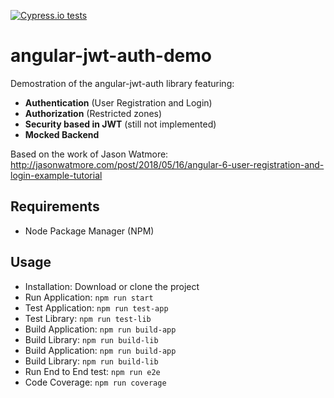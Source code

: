 [![Cypress.io tests](https://img.shields.io/badge/cypress.io-tests-green.svg?style=flat-square)](https://cypress.io)

# angular-jwt-auth-demo

Demostration of the angular-jwt-auth library featuring:

- **Authentication** (User Registration and Login)
- **Authorization** (Restricted zones)
- **Security based in JWT** (still not implemented)
- **Mocked Backend**

Based on the work of Jason Watmore: http://jasonwatmore.com/post/2018/05/16/angular-6-user-registration-and-login-example-tutorial

## Requirements

- Node Package Manager (NPM)

## Usage

- Installation: Download or clone the project
- Run Application: `npm run start`
- Test Application: `npm run test-app`
- Test Library: `npm run test-lib`
- Build Application: `npm run build-app`
- Build Library: `npm run build-lib`
- Build Application: `npm run build-app`
- Build Library: `npm run build-lib`
- Run End to End test: `npm run e2e`
- Code Coverage: `npm run coverage`


